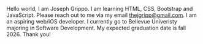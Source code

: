 Hello world, I am Joseph Grippo.
I am learning HTML, CSS, Bootstrap and JavaScript.
Please reach out to me via my email thejgripp@gmail.com.
I am an aspiring web/iOS developer.
I currently go to Bellevue Univeristy majoring in Software Development.
My expected graduation date is fall 2026.
Thank you!
